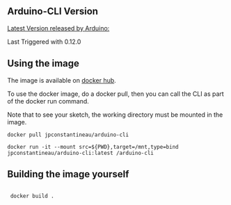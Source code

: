## Arduino-CLI Version

[Latest Version released by Arduino:](https://img.shields.io/github/release/arduino/arduino-cli.svg) 

Last Triggered with 0.12.0

## Using the image

The image is available on [docker hub](https://hub.docker.com/repository/docker/jpconstantineau/arduino-cli/general). 

To use the docker image, do a docker pull, then you can call the CLI as part of the docker run command.

Note that to see your sketch, the working directory must be mounted in the image.

```
docker pull jpconstantineau/arduino-cli

docker run -it --mount src=${PWD},target=/mnt,type=bind  jpconstantineau/arduino-cli:latest /arduino-cli

```


## Building the image yourself

```

 docker build .

```
